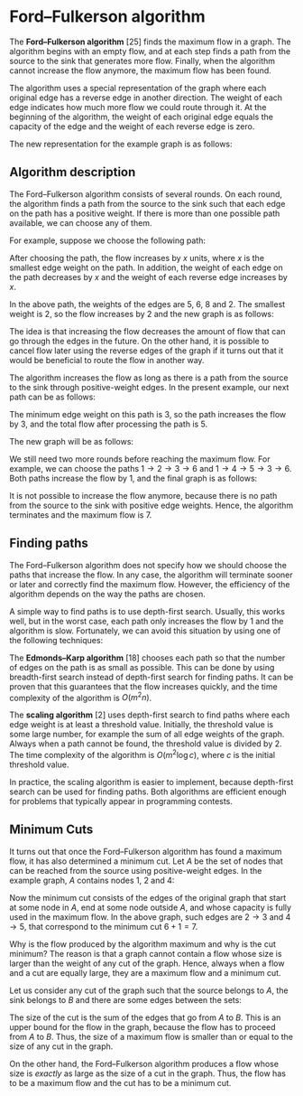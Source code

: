 # Ford–Fulkerson algorithm

The **Ford–Fulkerson algorithm** [25] finds
the maximum flow in a graph.
The algorithm begins with an empty flow,
and at each step finds a path from the source
to the sink that generates more flow.
Finally, when the algorithm cannot increase the flow
anymore, the maximum flow has been found.

The algorithm uses a special representation
of the graph where each original edge has a reverse
edge in another direction.
The weight of each edge indicates how much more flow
we could route through it.
At the beginning of the algorithm, the weight of each original edge
equals the capacity of the edge
and the weight of each reverse edge is zero.

The new representation for the example graph is as follows:

<script type="text/tikz">
\begin{tikzpicture}[scale=0.9,label distance=-2mm]
\node[draw, circle] (1) at (1,1.3) {1};
\node[draw, circle] (2) at (3,2.6) {2};
\node[draw, circle] (3) at (5,2.6) {3};
\node[draw, circle] (4) at (7,1.3) {6};
\node[draw, circle] (5) at (3,0) {4};
\node[draw, circle] (6) at (5,0) {5};

\path[draw,thick,->] (1) edge [bend left=10] node[font=\small,label=5] {} (2);
\path[draw,thick,->] (2) edge [bend left=10] node[font=\small,label=below:0] {} (1);
\path[draw,thick,->] (2) edge [bend left=10] node[font=\small,label=6] {} (3);
\path[draw,thick,->] (3) edge [bend left=10] node[font=\small,label=below:0] {} (2);
\path[draw,thick,->] (3) edge [bend left=10] node[font=\small,label=5] {} (4);
\path[draw,thick,->] (4) edge [bend left=10] node[font=\small,label=below:0] {} (3);
\path[draw,thick,->] (1) edge [bend left=10] node[font=\small,label=4] {} (5);
\path[draw,thick,->] (5) edge [bend left=10] node[font=\small,label=below:0] {} (1);
\path[draw,thick,->] (5) edge [bend left=10] node[font=\small,label=1] {} (6);
\path[draw,thick,->] (6) edge [bend left=10] node[font=\small,label=below:0] {} (5);
\path[draw,thick,->] (6) edge [bend left=10] node[font=\small,label=2] {} (4);
\path[draw,thick,->] (4) edge [bend left=10] node[font=\small,label=below:0] {} (6);
\path[draw,thick,->] (5) edge [bend left=10] node[font=\small,label=left:3] {} (2);
\path[draw,thick,->] (2) edge [bend left=10] node[font=\small,label=right:0] {} (5);
\path[draw,thick,->] (3) edge [bend left=10] node[font=\small,label=right:8] {} (6);
\path[draw,thick,->] (6) edge [bend left=10] node[font=\small,label=left:0] {} (3);
\end{tikzpicture}
</script>

## Algorithm description

The Ford–Fulkerson algorithm consists of several
rounds.
On each round, the algorithm finds
a path from the source to the sink
such that each edge on the path has a positive weight.
If there is more than one possible path available,
we can choose any of them.

For example, suppose we choose the following path:

<script type="text/tikz">
\begin{tikzpicture}[scale=0.9,label distance=-2mm]
\node[draw, circle] (1) at (1,1.3) {1};
\node[draw, circle] (2) at (3,2.6) {2};
\node[draw, circle] (3) at (5,2.6) {3};
\node[draw, circle] (4) at (7,1.3) {6};
\node[draw, circle] (5) at (3,0) {4};
\node[draw, circle] (6) at (5,0) {5};

\path[draw,thick,->] (1) edge [bend left=10] node[font=\small,label=5] {} (2);
\path[draw,thick,->] (2) edge [bend left=10] node[font=\small,label=below:0] {} (1);
\path[draw,thick,->] (2) edge [bend left=10] node[font=\small,label=6] {} (3);
\path[draw,thick,->] (3) edge [bend left=10] node[font=\small,label=below:0] {} (2);
\path[draw,thick,->] (3) edge [bend left=10] node[font=\small,label=5] {} (4);
\path[draw,thick,->] (4) edge [bend left=10] node[font=\small,label=below:0] {} (3);
\path[draw,thick,->] (1) edge [bend left=10] node[font=\small,label=4] {} (5);
\path[draw,thick,->] (5) edge [bend left=10] node[font=\small,label=below:0] {} (1);
\path[draw,thick,->] (5) edge [bend left=10] node[font=\small,label=1] {} (6);
\path[draw,thick,->] (6) edge [bend left=10] node[font=\small,label=below:0] {} (5);
\path[draw,thick,->] (6) edge [bend left=10] node[font=\small,label=2] {} (4);
\path[draw,thick,->] (4) edge [bend left=10] node[font=\small,label=below:0] {} (6);
\path[draw,thick,->] (5) edge [bend left=10] node[font=\small,label=left:3] {} (2);
\path[draw,thick,->] (2) edge [bend left=10] node[font=\small,label=right:0] {} (5);
\path[draw,thick,->] (3) edge [bend left=10] node[font=\small,label=right:8] {} (6);
\path[draw,thick,->] (6) edge [bend left=10] node[font=\small,label=left:0] {} (3);

\path[draw=red,thick,->,line width=2pt] (1) edge [bend left=10] (2);
\path[draw=red,thick,->,line width=2pt] (2) edge [bend left=10] (3);
\path[draw=red,thick,->,line width=2pt] (3) edge [bend left=10] (6);
\path[draw=red,thick,->,line width=2pt] (6) edge [bend left=10] (4);
\end{tikzpicture}
</script>

After choosing the path, the flow increases by $x$ units,
where $x$ is the smallest edge weight on the path.
In addition, the weight of each edge on the path
decreases by $x$ and the weight of each reverse edge
increases by $x$.

In the above path, the weights of the
edges are 5, 6, 8 and 2.
The smallest weight is 2,
so the flow increases by 2
and the new graph is as follows:

<script type="text/tikz">
\begin{tikzpicture}[scale=0.9,label distance=-2mm]
\node[draw, circle] (1) at (1,1.3) {1};
\node[draw, circle] (2) at (3,2.6) {2};
\node[draw, circle] (3) at (5,2.6) {3};
\node[draw, circle] (4) at (7,1.3) {6};
\node[draw, circle] (5) at (3,0) {4};
\node[draw, circle] (6) at (5,0) {5};

\path[draw,thick,->] (1) edge [bend left=10] node[font=\small,label=3] {} (2);
\path[draw,thick,->] (2) edge [bend left=10] node[font=\small,label=below:2] {} (1);
\path[draw,thick,->] (2) edge [bend left=10] node[font=\small,label=4] {} (3);
\path[draw,thick,->] (3) edge [bend left=10] node[font=\small,label=below:2] {} (2);
\path[draw,thick,->] (3) edge [bend left=10] node[font=\small,label=5] {} (4);
\path[draw,thick,->] (4) edge [bend left=10] node[font=\small,label=below:0] {} (3);
\path[draw,thick,->] (1) edge [bend left=10] node[font=\small,label=4] {} (5);
\path[draw,thick,->] (5) edge [bend left=10] node[font=\small,label=below:0] {} (1);
\path[draw,thick,->] (5) edge [bend left=10] node[font=\small,label=1] {} (6);
\path[draw,thick,->] (6) edge [bend left=10] node[font=\small,label=below:0] {} (5);
\path[draw,thick,->] (6) edge [bend left=10] node[font=\small,label=0] {} (4);
\path[draw,thick,->] (4) edge [bend left=10] node[font=\small,label=below:2] {} (6);
\path[draw,thick,->] (5) edge [bend left=10] node[font=\small,label=left:3] {} (2);
\path[draw,thick,->] (2) edge [bend left=10] node[font=\small,label=right:0] {} (5);
\path[draw,thick,->] (3) edge [bend left=10] node[font=\small,label=right:6] {} (6);
\path[draw,thick,->] (6) edge [bend left=10] node[font=\small,label=left:2] {} (3);
\end{tikzpicture}
</script>

The idea is that increasing the flow decreases the amount of
flow that can go through the edges in the future.
On the other hand, it is possible to cancel
flow later using the reverse edges of the graph
if it turns out that
it would be beneficial to route the flow in another way.

The algorithm increases the flow as long as
there is a path from the source
to the sink through positive-weight edges.
In the present example, our next path can be as follows:

<script type="text/tikz">
\begin{tikzpicture}[scale=0.9,label distance=-2mm]
\node[draw, circle] (1) at (1,1.3) {1};
\node[draw, circle] (2) at (3,2.6) {2};
\node[draw, circle] (3) at (5,2.6) {3};
\node[draw, circle] (4) at (7,1.3) {6};
\node[draw, circle] (5) at (3,0) {4};
\node[draw, circle] (6) at (5,0) {5};

\path[draw,thick,->] (1) edge [bend left=10] node[font=\small,label=3] {} (2);
\path[draw,thick,->] (2) edge [bend left=10] node[font=\small,label=below:2] {} (1);
\path[draw,thick,->] (2) edge [bend left=10] node[font=\small,label=4] {} (3);
\path[draw,thick,->] (3) edge [bend left=10] node[font=\small,label=below:2] {} (2);
\path[draw,thick,->] (3) edge [bend left=10] node[font=\small,label=5] {} (4);
\path[draw,thick,->] (4) edge [bend left=10] node[font=\small,label=below:0] {} (3);
\path[draw,thick,->] (1) edge [bend left=10] node[font=\small,label=4] {} (5);
\path[draw,thick,->] (5) edge [bend left=10] node[font=\small,label=below:0] {} (1);
\path[draw,thick,->] (5) edge [bend left=10] node[font=\small,label=1] {} (6);
\path[draw,thick,->] (6) edge [bend left=10] node[font=\small,label=below:0] {} (5);
\path[draw,thick,->] (6) edge [bend left=10] node[font=\small,label=0] {} (4);
\path[draw,thick,->] (4) edge [bend left=10] node[font=\small,label=below:2] {} (6);
\path[draw,thick,->] (5) edge [bend left=10] node[font=\small,label=left:3] {} (2);
\path[draw,thick,->] (2) edge [bend left=10] node[font=\small,label=right:0] {} (5);
\path[draw,thick,->] (3) edge [bend left=10] node[font=\small,label=right:6] {} (6);
\path[draw,thick,->] (6) edge [bend left=10] node[font=\small,label=left:2] {} (3);

\path[draw=red,thick,->,line width=2pt] (1) edge [bend left=10] (5);
\path[draw=red,thick,->,line width=2pt] (5) edge [bend left=10] (2);
\path[draw=red,thick,->,line width=2pt] (2) edge [bend left=10] (3);
\path[draw=red,thick,->,line width=2pt] (3) edge [bend left=10] (4);
\end{tikzpicture}
</script>

The minimum edge weight on this path is 3,
so the path increases the flow by 3,
and the total flow after processing the path is 5.

The new graph will be as follows:

<script type="text/tikz">
\begin{tikzpicture}[scale=0.9,label distance=-2mm]
\node[draw, circle] (1) at (1,1.3) {1};
\node[draw, circle] (2) at (3,2.6) {2};
\node[draw, circle] (3) at (5,2.6) {3};
\node[draw, circle] (4) at (7,1.3) {6};
\node[draw, circle] (5) at (3,0) {4};
\node[draw, circle] (6) at (5,0) {5};

\path[draw,thick,->] (1) edge [bend left=10] node[font=\small,label=3] {} (2);
\path[draw,thick,->] (2) edge [bend left=10] node[font=\small,label=below:2] {} (1);
\path[draw,thick,->] (2) edge [bend left=10] node[font=\small,label=1] {} (3);
\path[draw,thick,->] (3) edge [bend left=10] node[font=\small,label=below:5] {} (2);
\path[draw,thick,->] (3) edge [bend left=10] node[font=\small,label=2] {} (4);
\path[draw,thick,->] (4) edge [bend left=10] node[font=\small,label=below:3] {} (3);
\path[draw,thick,->] (1) edge [bend left=10] node[font=\small,label=1] {} (5);
\path[draw,thick,->] (5) edge [bend left=10] node[font=\small,label=below:3] {} (1);
\path[draw,thick,->] (5) edge [bend left=10] node[font=\small,label=1] {} (6);
\path[draw,thick,->] (6) edge [bend left=10] node[font=\small,label=below:0] {} (5);
\path[draw,thick,->] (6) edge [bend left=10] node[font=\small,label=0] {} (4);
\path[draw,thick,->] (4) edge [bend left=10] node[font=\small,label=below:2] {} (6);
\path[draw,thick,->] (5) edge [bend left=10] node[font=\small,label=left:0] {} (2);
\path[draw,thick,->] (2) edge [bend left=10] node[font=\small,label=right:3] {} (5);
\path[draw,thick,->] (3) edge [bend left=10] node[font=\small,label=right:6] {} (6);
\path[draw,thick,->] (6) edge [bend left=10] node[font=\small,label=left:2] {} (3);
\end{tikzpicture}
</script>

We still need two more rounds before reaching the maximum flow.
For example, we can choose the paths
$1 \rightarrow 2 \rightarrow 3 \rightarrow 6$ and
$1 \rightarrow 4 \rightarrow 5 \rightarrow 3 \rightarrow 6$.
Both paths increase the flow by 1,
and the final graph is as follows:

<script type="text/tikz">
\begin{tikzpicture}[scale=0.9,label distance=-2mm]
\node[draw, circle] (1) at (1,1.3) {1};
\node[draw, circle] (2) at (3,2.6) {2};
\node[draw, circle] (3) at (5,2.6) {3};
\node[draw, circle] (4) at (7,1.3) {6};
\node[draw, circle] (5) at (3,0) {4};
\node[draw, circle] (6) at (5,0) {5};

\path[draw,thick,->] (1) edge [bend left=10] node[font=\small,label=2] {} (2);
\path[draw,thick,->] (2) edge [bend left=10] node[font=\small,label=below:3] {} (1);
\path[draw,thick,->] (2) edge [bend left=10] node[font=\small,label=0] {} (3);
\path[draw,thick,->] (3) edge [bend left=10] node[font=\small,label=below:6] {} (2);
\path[draw,thick,->] (3) edge [bend left=10] node[font=\small,label=0] {} (4);
\path[draw,thick,->] (4) edge [bend left=10] node[font=\small,label=below:5] {} (3);
\path[draw,thick,->] (1) edge [bend left=10] node[font=\small,label=0] {} (5);
\path[draw,thick,->] (5) edge [bend left=10] node[font=\small,label=below:4] {} (1);
\path[draw,thick,->] (5) edge [bend left=10] node[font=\small,label=0] {} (6);
\path[draw,thick,->] (6) edge [bend left=10] node[font=\small,label=below:1] {} (5);
\path[draw,thick,->] (6) edge [bend left=10] node[font=\small,label=0] {} (4);
\path[draw,thick,->] (4) edge [bend left=10] node[font=\small,label=below:2] {} (6);
\path[draw,thick,->] (5) edge [bend left=10] node[font=\small,label=left:0] {} (2);
\path[draw,thick,->] (2) edge [bend left=10] node[font=\small,label=right:3] {} (5);
\path[draw,thick,->] (3) edge [bend left=10] node[font=\small,label=right:7] {} (6);
\path[draw,thick,->] (6) edge [bend left=10] node[font=\small,label=left:1] {} (3);
\end{tikzpicture}
</script>

It is not possible to increase the flow anymore,
because there is no path from the source
to the sink with positive edge weights.
Hence, the algorithm terminates and the maximum flow is 7.

## Finding paths

The Ford–Fulkerson algorithm does not specify
how we should choose the paths that increase the flow.
In any case, the algorithm will terminate sooner or later
and correctly find the maximum flow.
However, the efficiency of the algorithm depends on
the way the paths are chosen.

A simple way to find paths is to use depth-first search.
Usually, this works well, but in the worst case,
each path only increases the flow by 1
and the algorithm is slow.
Fortunately, we can avoid this situation
by using one of the following techniques:

The **Edmonds–Karp algorithm** [18]
chooses each path so that the number of edges
on the path is as small as possible.
This can be done by using breadth-first search
instead of depth-first search for finding paths.
It can be proven that this guarantees that
the flow increases quickly, and the time complexity
of the algorithm is $O(m^2 n)$.

The **scaling algorithm** [2] uses depth-first
search to find paths where each edge weight is
at least a threshold value.
Initially, the threshold value is
some large number, for example the sum of all
edge weights of the graph.
Always when a path cannot be found,
the threshold value is divided by 2.
The time complexity of the algorithm is $O(m^2 \log c)$,
where $c$ is the initial threshold value.

In practice, the scaling algorithm is easier to implement,
because depth-first search can be used for finding paths.
Both algorithms are efficient enough for problems
that typically appear in programming contests.

## Minimum Cuts

It turns out that once the Ford–Fulkerson algorithm
has found a maximum flow,
it has also determined a minimum cut.
Let $A$ be the set of nodes
that can be reached from the source
using positive-weight edges.
In the example graph, $A$ contains nodes 1, 2 and 4:

<script type="text/tikz">
\begin{tikzpicture}[scale=0.9,label distance=-2mm]
\node[draw, circle,fill=lightgray] (1) at (1,1.3) {1};
\node[draw, circle,fill=lightgray] (2) at (3,2.6) {2};
\node[draw, circle] (3) at (5,2.6) {3};
\node[draw, circle] (4) at (7,1.3) {6};
\node[draw, circle,fill=lightgray] (5) at (3,0) {4};
\node[draw, circle] (6) at (5,0) {5};

\path[draw,thick,->] (1) edge [bend left=10] node[font=\small,label=2] {} (2);
\path[draw,thick,->] (2) edge [bend left=10] node[font=\small,label=below:3] {} (1);
\path[draw,thick,->] (2) edge [bend left=10] node[font=\small,label=0] {} (3);
\path[draw,thick,->] (3) edge [bend left=10] node[font=\small,label=below:6] {} (2);
\path[draw,thick,->] (3) edge [bend left=10] node[font=\small,label=0] {} (4);
\path[draw,thick,->] (4) edge [bend left=10] node[font=\small,label=below:5] {} (3);
\path[draw,thick,->] (1) edge [bend left=10] node[font=\small,label=0] {} (5);
\path[draw,thick,->] (5) edge [bend left=10] node[font=\small,label=below:4] {} (1);
\path[draw,thick,->] (5) edge [bend left=10] node[font=\small,label=0] {} (6);
\path[draw,thick,->] (6) edge [bend left=10] node[font=\small,label=below:1] {} (5);
\path[draw,thick,->] (6) edge [bend left=10] node[font=\small,label=0] {} (4);
\path[draw,thick,->] (4) edge [bend left=10] node[font=\small,label=below:2] {} (6);
\path[draw,thick,->] (5) edge [bend left=10] node[font=\small,label=left:0] {} (2);
\path[draw,thick,->] (2) edge [bend left=10] node[font=\small,label=right:3] {} (5);
\path[draw,thick,->] (3) edge [bend left=10] node[font=\small,label=right:7] {} (6);
\path[draw,thick,->] (6) edge [bend left=10] node[font=\small,label=left:1] {} (3);
\end{tikzpicture}
</script>

Now the minimum cut consists of the edges of the original graph
that start at some node in $A$, end at some node outside $A$,
and whose capacity is fully
used in the maximum flow.
In the above graph, such edges are
$2 \rightarrow 3$ and $4 \rightarrow 5$,
that correspond to the minimum cut $6+1=7$.

Why is the flow produced by the algorithm maximum
and why is the cut minimum?
The reason is that a graph cannot
contain a flow whose size is larger
than the weight of any cut of the graph.
Hence, always when a flow and a cut are equally large,
they are a maximum flow and a minimum cut.

Let us consider any cut of the graph
such that the source belongs to $A$,
the sink belongs to $B$
and there are some edges between the sets:

<script type="text/tikz">
\begin{tikzpicture}[scale=0.9]
\draw[dashed] (-2,0) circle (1.5);
\draw[dashed] (2,0) circle (1.5);

\node at (-2,-1) {A};
\node at (2,-1) {B};

\node[draw, circle] (1) at (-1,0.5) {};
\node[draw, circle] (2) at (-1,0) {};
\node[draw, circle] (3) at (-1,-0.5) {};
\node[draw, circle] (4) at (1,0.5) {};
\node[draw, circle] (5) at (1,0) {};
\node[draw, circle] (6) at (1,-0.5) {};

\path[draw,thick,->] (1) -- (4);
\path[draw,thick,->] (5) -- (2);
\path[draw,thick,->] (3) -- (6);

\end{tikzpicture}
</script>

The size of the cut is the sum of the edges
that go from $A$ to $B$.
This is an upper bound for the flow
in the graph, because the flow has to proceed
from $A$ to $B$.
Thus, the size of a maximum flow is smaller than or equal to
the size of any cut in the graph.

On the other hand, the Ford–Fulkerson algorithm
produces a flow whose size is _exactly_ as large
as the size of a cut in the graph.
Thus, the flow has to be a maximum flow
and the cut has to be a minimum cut.
